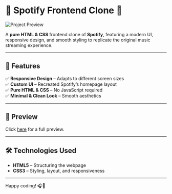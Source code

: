 # 🎵 Spotify Frontend Clone 🎵

![Project Preview](https://res.cloudinary.com/dx7ylrage/image/upload/v1740289514/Screenshot_2025-02-23_111356_tq6es9.png)

A **pure HTML & CSS** frontend clone of **Spotify**, featuring a modern UI, responsive design, and smooth styling to replicate the original music streaming experience.

---

## 🚀 Features
✅ **Responsive Design** – Adapts to different screen sizes  
✅ **Custom UI** – Recreated Spotify’s homepage layout  
✅ **Pure HTML & CSS** – No JavaScript required  
✅ **Minimal & Clean Look** – Smooth aesthetics  

---

## 📸 Preview
Click [here](https://res.cloudinary.com/dx7ylrage/image/upload/v1740289514/Screenshot_2025-02-23_111356_tq6es9.png) for a full preview.

---

## 🛠️ Technologies Used
- **HTML5** – Structuring the webpage  
- **CSS3** – Styling, layout, and responsiveness  

---


Happy coding! 🎧🚀
